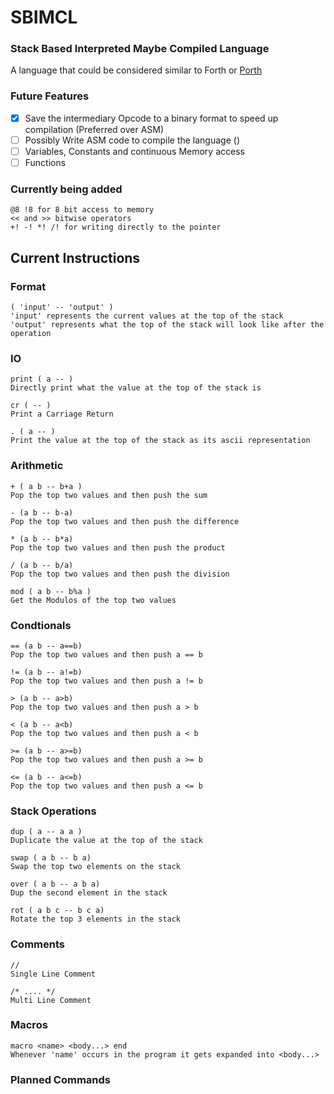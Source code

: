 # SBIMCL
### Stack Based Interpreted Maybe Compiled Language

A language that could be considered similar to Forth or [Porth](https://gitlab.com/tsoding/porth)

### Future Features
- [x] Save the intermediary Opcode to a binary format to speed up compilation (Preferred over ASM)
- [ ] Possibly Write ASM code to compile the language ()
- [ ] Variables, Constants and continuous Memory access
- [ ] Functions

### Currently being added
```
@8 !8 for 8 bit access to memory
<< and >> bitwise operators
+! -! *! /! for writing directly to the pointer
```

## Current Instructions
### Format
```
( 'input' -- 'output' )
'input' represents the current values at the top of the stack
'output' represents what the top of the stack will look like after the operation
```
### IO
```
print ( a -- )
Directly print what the value at the top of the stack is

cr ( -- )
Print a Carriage Return

. ( a -- )
Print the value at the top of the stack as its ascii representation
```

### Arithmetic

```
+ ( a b -- b+a )
Pop the top two values and then push the sum

- (a b -- b-a)
Pop the top two values and then push the difference

* (a b -- b*a)
Pop the top two values and then push the product

/ (a b -- b/a)
Pop the top two values and then push the division

mod ( a b -- b%a )
Get the Modulos of the top two values
```

### Condtionals
```
== (a b -- a==b)
Pop the top two values and then push a == b

!= (a b -- a!=b)
Pop the top two values and then push a != b

> (a b -- a>b)
Pop the top two values and then push a > b

< (a b -- a<b)
Pop the top two values and then push a < b

>= (a b -- a>=b)
Pop the top two values and then push a >= b

<= (a b -- a<=b)
Pop the top two values and then push a <= b
```

### Stack Operations
```
dup ( a -- a a )
Duplicate the value at the top of the stack

swap ( a b -- b a)
Swap the top two elements on the stack

over ( a b -- a b a)
Dup the second element in the stack

rot ( a b c -- b c a)
Rotate the top 3 elements in the stack
```

### Comments
```
//
Single Line Comment

/* .... */
Multi Line Comment
```
### Macros
````
macro <name> <body...> end
Whenever 'name' occurs in the program it gets expanded into <body...>
````

### Planned Commands
```
```
